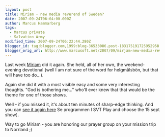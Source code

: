 ```yaml
---
layout: post
title: Miriam - new media reverend of Sweden?
date: 2007-09-24T06:04:00.000Z
author: Marcus Hammarberg
tags:
  - Marcus private
  - Salvation Army
modified_time: 2007-09-24T06:22:44.280Z
blogger_id: tag:blogger.com,1999:blog-36533086.post-183175191725952958
blogger_orig_url: http://www.marcusoft.net/2007/09/mirjam-new-media-reverend-of-sweden.html
---
```


Last week [Miriam](http://marcushammarberg.blogspot.com/2007/08/morning-devotional-by-friend-of-mine.html) did it again. She held, all of her own, the weekend-evening devotional (well I am not sure of the word for helgmålsbön, but that will have too do...).

Again she did it with a most visible easy and some very interesting thoughts. "God is bothering me..." who'll ever knew that that would be the theme for one of those shows.

Well - if you missed it, it's about ten minutes of sharp-edge thinking. And you can [see it again here](http://www.svt.se/svt/jsp/Crosslink.jsp?d=69758) Se programmen I SVT Play and choose the 15 sept show).

Way to go Miriam - you are honoring our prayer group on your mission trip to Norrland ;)
